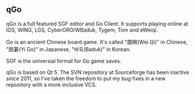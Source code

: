 ## qGo 

qGo is a full featured SGF editor and Go Client. It supports playing online at IGS, WING, LGS, CyberORO/WBaduk, Tygem, Tom and eWeiqi.

Go is an ancient Chinese board game. It's called "圍棋(Wei Qi)" in Chinese, "囲碁(Yi Go)" in Japanese, "바둑(Baduk)" in Korean.

SGF is the universial format for Go game saves.

qGo is based on Qt 5. The SVN repository at Sourceforge has been inactive since 2011, so I've taken the freedom to put my bug fixes in a new repository with a more inclusive VCS.
